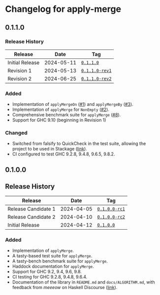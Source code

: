 <!--
SPDX-FileCopyrightText: Copyright Preetham Gujjula
SPDX-License-Identifier: BSD-3-Clause
-->

# Changelog for apply-merge

## 0.1.1.0

### Release History

| Release         | Date       | Tag              |
| --------------- | ---------- | ---------------- |
| Initial Release | 2024-05-11 | [`0.1.1.0`]      |
| Revision 1      | 2024-05-13 | [`0.1.1.0-rev1`] |
| Revision 2      | 2024-06-25 | [`0.1.1.0-rev2`] |

### Added
* Implementation of `applyMergeOn`
  ([#1](https://github.com/pgujjula/apply-merge/issues/1)) and `applyMergeBy`
  ([#3](https://github.com/pgujjula/apply-merge/issues/3)).
* Implementation of `applyMerge` for `NonEmpty`
  ([#2](https://github.com/pgujjula/apply-merge/issues/2)).
* Comprehensive benchmark suite for `applyMerge`
  ([#8](https://github.com/pgujjula/apply-merge/issues/8)).
* Support for GHC 9.10 (beginning in Revision 1)

### Changed
* Switched from falsify to QuickCheck in the test suite, allowing the
  project to be used in Stackage
  ([link](https://github.com/well-typed/falsify/issues/71)).
* CI configured to test GHC 9.2.8, 9.4.8, 9.6.5, 9.8.2.

## 0.1.0.0

## Release History

| Release             | Date       | Tag              |
| ------------------- | ---------- | ---------------- |
| Release Candidate 1 | 2024-04-05 | [`0.1.0.0-rc1`]  |
| Release Candidate 2 | 2024-04-10 | [`0.1.0.0-rc2`]  |
| Initial Release     | 2024-04-12 | [`0.1.0.0`]      |

### Added
* Implementation of `applyMerge`.
* A tasty-based test suite for `applyMerge`.
* A tasty-bench benchmark suite for `applyMerge`.
* Haddock documentation for `applyMerge`.
* Support for GHC 9.2, 9.4, 9.6, 9.8.
* CI testing for GHC 9.2.8, 9.4.8, 9.6.4.
* Documentation of the library in `README.md` and `docs/ALGORITHM.md`, with
  feedback from _meeeow_ on Haskell Discourse
  ([link](https://discourse.haskell.org/t/apply-merge-lift-a-binary-increasing-function-onto-ordered-lists-and-produce-ordered-output/9269/4)).

[`0.1.1.0-rev2`]: https://github.com/pgujjula/apply-merge/releases/tag/0.1.1.0-rev2
[`0.1.1.0-rev1`]: https://github.com/pgujjula/apply-merge/releases/tag/0.1.1.0-rev1
[`0.1.1.0`]: https://github.com/pgujjula/apply-merge/releases/tag/0.1.1.0
[`0.1.0.0`]: https://github.com/pgujjula/apply-merge/releases/tag/0.1.0.0
[`0.1.0.0-rc2`]: https://github.com/pgujjula/apply-merge/releases/tag/0.1.0.0-rc2
[`0.1.0.0-rc1`]: https://github.com/pgujjula/apply-merge/releases/tag/0.1.0.0-rc1
